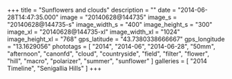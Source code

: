 +++
title = "Sunflowers and clouds"
description = ""
date = "2014-06-28T14:47:35.000"
image = "20140628@144735"
image_s = "20140628@144735-s"
image_width_s = "400"
image_height_s = "300"
image_xl = "20140628@144735-xl"
image_width_xl = "1024"
image_height_xl = "768"
gps_latitude = "43.7380338666667"
gps_longitude = "13.1629056"
phototags = [ "2014", "2014-06", "2014-06-28", "50mm", "afternoon", "canonfd", "cloud", "countryside", "field", "filter", "flower", "hill", "macro", "polarizer", "summer", "sunflower" ]
galleries = [ "2014 Timeline", "Senigallia Hills" ]
+++
